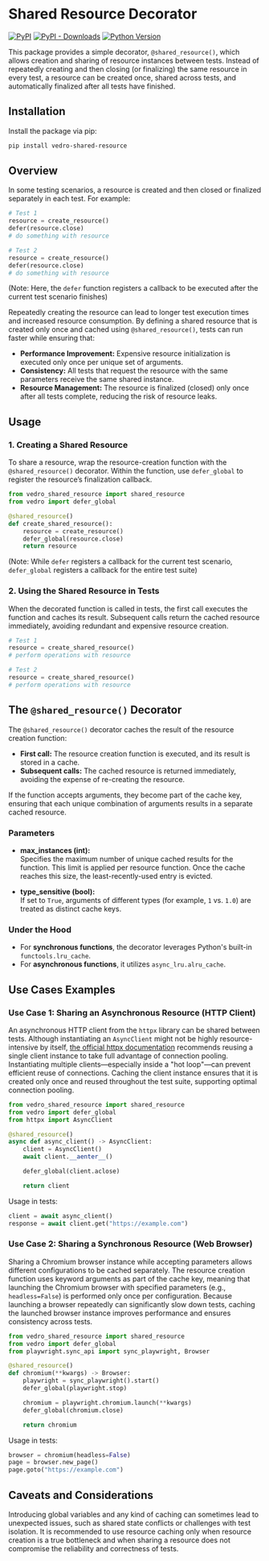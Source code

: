 # Shared Resource Decorator

[![PyPI](https://img.shields.io/pypi/v/vedro-shared-resource.svg?style=flat-square)](https://pypi.python.org/pypi/vedro-shared-resource/)
[![PyPI - Downloads](https://img.shields.io/pypi/dm/vedro-shared-resource?style=flat-square)](https://pypi.python.org/pypi/vedro-shared-resource/)
[![Python Version](https://img.shields.io/pypi/pyversions/vedro-shared-resource.svg?style=flat-square)](https://pypi.python.org/pypi/vedro-shared-resource/)

This package provides a simple decorator, `@shared_resource()`, which allows creation and sharing of resource instances between tests. Instead of repeatedly creating and then closing (or finalizing) the same resource in every test, a resource can be created once, shared across tests, and automatically finalized after all tests have finished.

## Installation

Install the package via pip:

```bash
pip install vedro-shared-resource
```

## Overview

In some testing scenarios, a resource is created and then closed or finalized separately in each test. For example:

```python
# Test 1
resource = create_resource()
defer(resource.close)
# do something with resource

# Test 2
resource = create_resource()
defer(resource.close)
# do something with resource
```

(Note: Here, the `defer` function registers a callback to be executed after the current test scenario finishes)

Repeatedly creating the resource can lead to longer test execution times and increased resource consumption. By defining a shared resource that is created only once and cached using `@shared_resource()`, tests can run faster while ensuring that:
- **Performance Improvement:** Expensive resource initialization is executed only once per unique set of arguments.
- **Consistency:** All tests that request the resource with the same parameters receive the same shared instance.
- **Resource Management:** The resource is finalized (closed) only once after all tests complete, reducing the risk of resource leaks.

## Usage

### 1. Creating a Shared Resource

To share a resource, wrap the resource-creation function with the `@shared_resource()` decorator. Within the function, use `defer_global` to register the resource’s finalization callback.

```python
from vedro_shared_resource import shared_resource
from vedro import defer_global

@shared_resource()
def create_shared_resource():
    resource = create_resource()
    defer_global(resource.close)
    return resource
```

(Note: While `defer` registers a callback for the current test scenario, `defer_global` registers a callback for the entire test suite)

### 2. Using the Shared Resource in Tests

When the decorated function is called in tests, the first call executes the function and caches its result. Subsequent calls return the cached resource immediately, avoiding redundant and expensive resource creation.

```python
# Test 1
resource = create_shared_resource()
# perform operations with resource

# Test 2
resource = create_shared_resource()
# perform operations with resource
```

## The `@shared_resource()` Decorator

The `@shared_resource()` decorator caches the result of the resource creation function:

- **First call:** The resource creation function is executed, and its result is stored in a cache.
- **Subsequent calls:** The cached resource is returned immediately, avoiding the expense of re-creating the resource.

If the function accepts arguments, they become part of the cache key, ensuring that each unique combination of arguments results in a separate cached resource.

### Parameters

- **max_instances (int):**  
  Specifies the maximum number of unique cached results for the function. This limit is applied per resource function. Once the cache reaches this size, the least-recently-used entry is evicted.

- **type_sensitive (bool):**  
  If set to `True`, arguments of different types (for example, `1` vs. `1.0`) are treated as distinct cache keys.

### Under the Hood

- For **synchronous functions**, the decorator leverages Python's built-in `functools.lru_cache`.
- For **asynchronous functions**, it utilizes `async_lru.alru_cache`.

## Use Cases Examples

### Use Case 1: Sharing an Asynchronous Resource (HTTP Client)

An asynchronous HTTP client from the `httpx` library can be shared between tests. Although instantiating an `AsyncClient` might not be highly resource-intensive by itself, [the official httpx documentation](https://www.python-httpx.org/async/#opening-and-closing-clients) recommends reusing a single client instance to take full advantage of connection pooling. Instantiating multiple clients—especially inside a "hot loop"—can prevent efficient reuse of connections. Caching the client instance ensures that it is created only once and reused throughout the test suite, supporting optimal connection pooling.

```python
from vedro_shared_resource import shared_resource
from vedro import defer_global
from httpx import AsyncClient

@shared_resource()
async def async_client() -> AsyncClient:
    client = AsyncClient()
    await client.__aenter__()

    defer_global(client.aclose)

    return client
```

Usage in tests:

```python
client = await async_client()
response = await client.get("https://example.com")
```

### Use Case 2: Sharing a Synchronous Resource (Web Browser)

Sharing a Chromium browser instance while accepting parameters allows different configurations to be cached separately. The resource creation function uses keyword arguments as part of the cache key, meaning that launching the Chromium browser with specified parameters (e.g., `headless=False`) is performed only once per configuration. Because launching a browser repeatedly can significantly slow down tests, caching the launched browser instance improves performance and ensures consistency across tests.

```python
from vedro_shared_resource import shared_resource
from vedro import defer_global
from playwright.sync_api import sync_playwright, Browser

@shared_resource()
def chromium(**kwargs) -> Browser:
    playwright = sync_playwright().start()
    defer_global(playwright.stop)

    chromium = playwright.chromium.launch(**kwargs)
    defer_global(chromium.close)

    return chromium
```

Usage in tests:

```python
browser = chromium(headless=False)
page = browser.new_page()
page.goto("https://example.com")
```

## Caveats and Considerations

Introducing global variables and any kind of caching can sometimes lead to unexpected issues, such as shared state conflicts or challenges with test isolation. It is recommended to use resource caching only when resource creation is a true bottleneck and when sharing a resource does not compromise the reliability and correctness of tests.
